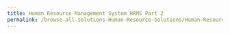 ```yaml
---
title: Human Resource Management System HRMS Part 2
permalink: /browse-all-solutions-Human-Resource-Solutions/Human-Resource-Management-System--HRMS---Part-2-
---
```


